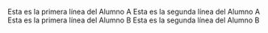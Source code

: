 Esta es la primera línea del Alumno A
Esta es la segunda línea del Alumno A
Esta es la primera línea del Alumno B
Esta es la segunda línea del Alumno B
